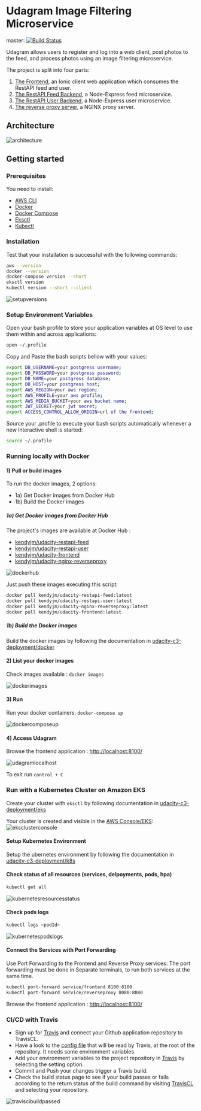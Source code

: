 # Udagram Image Filtering Microservice

master: [![Build Status](https://travis-ci.com/kendyjm/udacity-cloud-developer-nd9990.svg?branch=master)](https://travis-ci.com/kendyjm/udacity-cloud-developer-nd9990)

Udagram allows users to register and log into a web client, post photos to the feed, and process photos using an image filtering microservice.

The project is split into four parts:

1. [The Frontend](udacity-c2-frontend), an Ionic client web application which consumes the RestAPI feed and user.
2. [The RestAPI Feed Backend](udacity-c3-restapi-feed), a Node-Express feed microservice.
3. [The RestAPI User Backend](udacity-c3-restapi-user), a Node-Express user microservice.
4. [The reverse proxy server](udacity-c3-nginx-reverseproxy), a NGINX proxy server.

## Architecture

![architecture](./screenshots/architecture-v2.png)

## Getting started

### Prerequisites

You need to install:

- [AWS CLI](https://docs.aws.amazon.com/cli/latest/userguide/install-cliv2-linux.html)
- [Docker](https://docs.docker.com/get-docker/)
- [Docker Compose](https://docs.docker.com/compose/install/)
- [Eksctl](https://docs.aws.amazon.com/eks/latest/userguide/getting-started-eksctl.html)  
- [Kubectl](https://docs.aws.amazon.com/eks/latest/userguide/install-kubectl.html)

### Installation

Test that your installation is successful with the following commands:

```bash
aws --version
docker --version
docker-compose version --short
eksctl version
kubectl version --short --client
```

![setupversions](screenshots/setupversions.png)

### Setup Environment Variables

Open your bash profile to store your application variables at OS level to use them within and across applications:

```bash
open ~/.profile
```

Copy and Paste the bash scripts bellow with your values:

```bash
export DB_USERNAME=your postgress username;
export DB_PASSWORD=your postgress password;
export DB_NAME=your postgress database;
export DB_HOST=your postgress host;
export AWS_REGION=your aws region;
export AWS_PROFILE=your aws profile;
export AWS_MEDIA_BUCKET=your aws bucket name;
export JWT_SECRET=your jwt secret;
export ACCESS_CONTROL_ALLOW_ORIGIN=url of the frontend;
```

Source your .profile to execute your bash scripts automatically whenever a new interactive shell is started:

```bash
source ~/.profile
```  

### Running locally with Docker

#### 1) Pull or build images

To run the docker images, 2 options:

- 1a) Get Docker images from Docker Hub
- 1b) Build the Docker images

##### 1a) Get Docker images from Docker Hub

The project's images are available at Docker Hub :

- [kendyjm/udacity-restapi-feed](https://hub.docker.com/repository/docker/kendyjm/udacity-restapi-feed)
- [kendyjm/udacity-restapi-user](https://hub.docker.com/repository/docker/kendyjm/udacity-restapi-user)
- [kendyjm/udacity-frontend](https://hub.docker.com/repository/docker/kendyjm/udacity-frontend)
- [kendyjm/udacity-nginx-reverseproxy](https://hub.docker.com/repository/docker/kendyjm/udacity-nginx-reverseproxy)

![dockerhub](screenshots/dockerhub.png)

Just push these images executing this script:

```bash
docker pull kendyjm/udacity-restapi-feed:latest
docker pull kendyjm/udacity-restapi-user:latest
docker pull kendyjm/udacity-nginx-reverseproxy:latest
docker pull kendyjm/udacity-frontend:latest
```

##### 1b) Build the Docker images

Build the docker images by following the documentation in [udacity-c3-deployment/docker](udacity-c3-deployment/docker)

#### 2) List your docker images

Check images available : `docker images`  

![dockerimages](screenshots/dockerimages.png)

#### 3) Run

Run your docker containers: `docker-compose up`  

![dockercomposeup](screenshots/dockercomposeup.png)  

#### 4) Access Udagram

Browse the frontend application : <http://localhost:8100/>

![udagramlocalhost](screenshots/udagramlocalhost.png)

To exit run `control + C`

### Run with a Kubernetes Cluster on Amazon EKS

Create your cluster with `eksctl` by following documentation in [udacity-c3-deployment/eks](udacity-c3-deployment/eks)

Your cluster is created and visible in the [AWS Console/EKS](https://eu-west-3.console.aws.amazon.com/eks/home#/clusters):
![eksclusterconsole](screenshots/eksclusterconsole.png)

#### Setup Kubernetes Environment

Setup the ubernetes environment by following the documentation in [udacity-c3-deployment/k8s](udacity-c3-deployment/k8s)

#### Check status of all resources (services, delpoyments, pods, hpa)

```bash
kubectl get all
```

![kubernetesresourcesstatus](screenshots/kubernetesresourcesstatus.png)

#### Check pods logs

```bash
kubectl logs <podId>
```

![kubernetespodslogs](screenshots/kubernetespodslogs.png)

#### Connect the Services with Port Forwarding

Use Port Forwarding to the Frontend and Reverse Proxy services:
The port forwarding must be done in Separate terminals, to run both services at the same time.

```bash
kubectl port-forward service/frontend 8100:8100
kubectl port-forward service/reverseproxy 8080:8080
```

Browse the frontend application : <http://localhost:8100/>

### CI/CD with Travis

- Sign up for [Travis](https://travis-ci.com) and connect your Github application repository to TravisCL.
- Have a look to the [config file](../.travis.yml) that will be read by Travis, at the root of the repository. It needs some environment variables.
- Add your environment variables to the project repository in [Travis](https://travis-ci.com) by selecting the setting option.
- Commit and Push your changes trigger a Travis build.
- Check the build status page to see if your build passes or fails according to the return status of the build command by visiting [TravisCL](https://travis-ci.com) and selecting your repository.

![traviscibuildpassed](screenshots/traviscibuildpassed.png)
